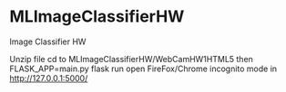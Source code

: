 # MLImageClassifierHW
Image Classifier HW


Unzip file
cd to MLImageClassifierHW/WebCamHW1HTML5
then FLASK_APP=main.py flask run
open FireFox/Chrome incognito mode in http://127.0.0.1:5000/
